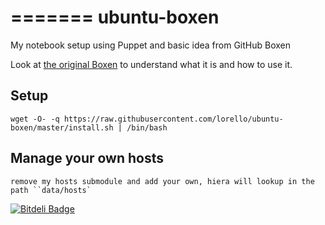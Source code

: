 =======
ubuntu-boxen
============

My notebook setup using Puppet and basic idea from GitHub Boxen

Look at [the original Boxen](http://boxen.github.com/) to understand what it is and how to use it.

Setup
-----
    wget -O- -q https://raw.githubusercontent.com/lorello/ubuntu-boxen/master/install.sh | /bin/bash

Manage your own hosts
---------------------

    remove my hosts submodule and add your own, hiera will lookup in the path ``data/hosts`


[![Bitdeli Badge](https://d2weczhvl823v0.cloudfront.net/lorello/ubuntu-boxen/trend.png)](https://bitdeli.com/free "Bitdeli Badge")

